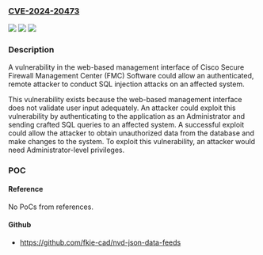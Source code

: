 ### [CVE-2024-20473](https://cve.mitre.org/cgi-bin/cvename.cgi?name=CVE-2024-20473)
![](https://img.shields.io/static/v1?label=Product&message=Cisco%20Firepower%20Management%20Center&color=blue)
![](https://img.shields.io/static/v1?label=Version&message=%3D%207.3.0%20&color=brighgreen)
![](https://img.shields.io/static/v1?label=Vulnerability&message=Improper%20Neutralization%20of%20Special%20Elements%20used%20in%20an%20SQL%20Command%20('SQL%20Injection')&color=brighgreen)

### Description

A vulnerability in the web-based management interface of Cisco Secure Firewall Management Center (FMC) Software could allow an authenticated, remote attacker to conduct SQL injection attacks on an affected system.This vulnerability exists because the web-based management interface does not validate user input adequately. An attacker could exploit this vulnerability by authenticating to the application as an Administrator and sending crafted SQL queries to an affected system. A successful exploit could allow the attacker to obtain unauthorized data from the database and make changes to the system. To exploit this vulnerability, an attacker would need Administrator-level privileges.

### POC

#### Reference
No PoCs from references.

#### Github
- https://github.com/fkie-cad/nvd-json-data-feeds

